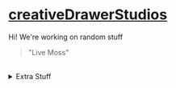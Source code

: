 # <a href="https://creativedrawerstudios.github.io/">creativeDrawerStudios</a>
Hi! We're working on random stuff<br />
>"Live Moss"<br/>
<br/>
<details> 
	<summary>Extra Stuff</summary>
	<br>
	<ul>
    <li>Working on eSharp and ProjectDarkness</li>
    <li><a href="https://gamejolt.com/@ClassicMC">My Gamejolt</a></li>
    <ul>
      <li>Weekly Featured Programming Language</li>
      <li>Jsx<a href="https://reactjs.org/docs/introducing-jsx.html">(The Website)</a></li>
    </ul>
	</ul>
</details>
